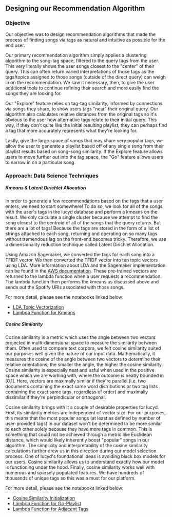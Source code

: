 ## Designing our Recommendation Algorithm

### Objective

Our objective was to design recommendation algorithms that made the process of finding songs via tags as natural and intuitive as possible for the end user.  

Our primary recommendation algorithm simply applies a clustering algorithm to the song-tag space, filtered to the query tags from the user. This very literally shows the user songs closest to the "center" of their query. This can often return varied interpretations of those tags as the tags/topics assigned to those songs (outside of the direct query) can weigh in on the recommendation. We saw it necessary, then, to give the user additional tools to continue refining their search and more easily find the songs they are looking for.  

Our "Explore" feature relies on tag-tag similarity, informed by connections via songs they share, to show users tags "near" their original query. Our algorithm also calculates relative distances from the original tags so it's obvious to the user how alternative tags relate to their initial query. This way, if they don't quite like the initial resulting playlist, they can perhaps find a tag that more accurately represents what they're looking for.  

Lastly, give the large space of songs that may share very popular tags, we allow the user to generate a playlist based off of any single song from their playlist results based on song-song similarity. If the Explore feature allows users to move further out into the tag space, the "Go" feature allows users to narrow in on a particular song. 

### Approach: Data Science Techniques

##### Kmeans & Latent Dirichlet Allocation 
In order to generate a few recommendations based on the tags that a user enters, we need to start somewhere! To do so, we look for all of the songs with the user's tags in the lucyd database and perform a kmeans on the result. We only calculate a single cluster because we attempt to find the song closest to the centroid of all of the songs that the query returns. But there are a lot of tags! Because the tags are stored in the form of a list of strings attached to each song, returning and operating on so many tags without tremendous lag on the front-end becomes tricky. Therefore, we use a dimensionality reduction technique called Latent Dirichlet Allocation.

Using Amazon Sagemaker, we converted the tags for each song into a TFIDF vector. We then converted the TFIDF vector into ten topic vectors using LDA. More information about LDA and the Sagemaker implementation can be found in the [AWS documentation](https://docs.aws.amazon.com/sagemaker/latest/dg/lda.html). These pre-trained vectors are returned to the lambda function when a user requests a recommendation. The lambda function then performs the kmeans as discussed above and sends out the Spotify URIs associated with those songs.

For more detail, please see the notebooks linked below:
  * [LDA Topic Vectorization](./LDA_Tag_Topic_Prediction.ipynb)
  * [Lambda Function for Kmeans](./Single%20Song%20Recommendation.ipynb)
  
##### Cosine Similarity
Cosine similarity is a metric which uses the angle between two vectors projected in multi-dimensional space to measure the similarity between them. Often used to compare text corpora, we felt cosine similarity suited our purposes well given the nature of our input data. Mathematically, it measures the cosine of the angle between two vectors to determine their relative orientations; the smaller the angle, the higher the cosine similarity. Cosine similarity is especially neat and usful when used in the positive space which we are working with, where the outcome is neatly bounded in [0,1]. Here, vectors are maximally similar if they're parallel (i.e. two documents containing the exact same word distributions or two tag lists containing the exact same tags, regardless of order) and maximally dissimilar if they're perpindicular or orthogonal. 

Cosine similarity brings with it a couple of desirable properties for lucyd. First, its similarity metrics are independent of vector size. For our purposes, this means that the most popular songs (at least as defined by number of user-provided tags) in our dataset won't be determined to be more similar to each other solely because they have more tags in common. This is something that could not be achieved through a metric like Euclidean distance, which would likely inherently boost "popular" songs in our algorithm. The simplicity and interpretability of the cosine similarity calculations further drew us in this direction during our model selection process. One of lucyd's foundational ideas is avoiding black box models for our users. Cosine similarity allows us to understand exactly how our model is functioning under the hood. Finally, cosine similarity works well with numerous and sparsely populated features. We have hundreds of thousands of unique tags so this was a must for our platform.

For more detail, please see the notebooks linked below:
  * [Cosine Similarity Initialization](./cosine_similarity_sagemaker.ipynb)
  * [Lambda Function for Go-Playlist](./generate_playlist_given_song_and_tags_lambda_function.ipynb)
  * [Lambda Function for Adjacent Tags](./find_adjacent_tags_lambda_function.ipynb)
